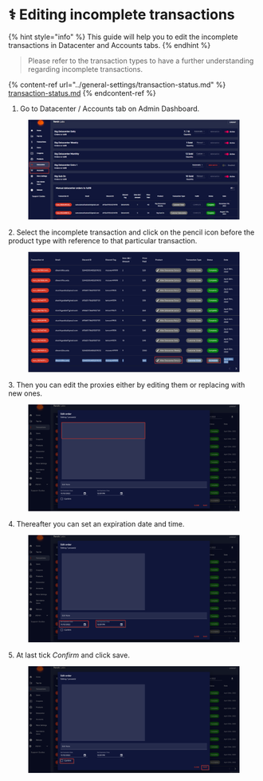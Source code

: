 # ⚕ Editing incomplete transactions

{% hint style="info" %}
This guide will help you to edit the incomplete transactions in Datacenter and Accounts tabs.
{% endhint %}

> Please refer to the transaction types to have a further understanding regarding incomplete transactions.

{% content-ref url="../general-settings/transaction-status.md" %}
[transaction-status.md](../general-settings/transaction-status.md)
{% endcontent-ref %}

1. Go to Datacenter / Accounts tab on Admin Dashboard.

<figure><img src="../.gitbook/assets/1 (18).png" alt=""><figcaption></figcaption></figure>

2\. Select the incomplete transaction and click on the pencil icon before the product type with reference to that particular transaction.

<figure><img src="../.gitbook/assets/4 (4).png" alt=""><figcaption></figcaption></figure>

3\. Then you can edit the proxies either by editing them or replacing with new ones.

<figure><img src="../.gitbook/assets/6 (7).png" alt=""><figcaption></figcaption></figure>

4\. Thereafter you can set an expiration date and time.

<figure><img src="../.gitbook/assets/7 (4).png" alt=""><figcaption></figcaption></figure>

5\. At last tick _Confirm_ and click save.

<figure><img src="../.gitbook/assets/8 (3).png" alt=""><figcaption></figcaption></figure>
